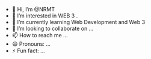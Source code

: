 - 👋 Hi, I’m @NRMT
- 👀 I’m interested in WEB 3 .
- 🌱 I’m currently learning Web Development and Web 3
- 💞️ I’m looking to collaborate on ...
- 📫 How to reach me ...
- 😄 Pronouns: ...
- ⚡ Fun fact: ...

<!---
codeVnir/codeVnir is a ✨ special ✨ repository because its `README.md` (this file) appears on your GitHub profile.
You can click the Preview link to take a look at your changes.
--->
